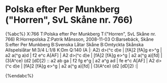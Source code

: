 # Polska efter Per Munkberg ("Horren", SvL Skåne nr. 766)

{%abc%}
X:766
T:Polska efter Per Munkberg
T:("Horren", SvL Skåne nr. 766)
R:Horrepolska
Z:Patrik Månsson, 2008-11-03
O:Barsebäck, Skåne
S:efter Per Munkberg
B:Svenska Låtar Skåne
B:Omtyckta Skånska Allspelslåtar
M:3/4
L:1/8
K:Dm
Q:140
(A |: A2) d>(^c d)e | [fA]2 [fA]g e>^g | a2 a(^g a)d | f2 e^c A[AF] | A2 d>(^c d)e |
[fA]2 [fA]g e>^g | a2 a(^g a)[fd] | (3(A^ce) (d2 [dD]2) :: a2 ab ga | f2 fg e^g | a2 a^g ad |
fe e^c A[AF] | A2 d>(^c d)e | [fA]2 [fA]g e>^g | a2 a(^g a)[fd] | (3(A^ce) (d2 [dD]2) :|


{%endabc%}
